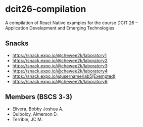 # dcit26‐compilation
A compilation of React Native examples for the course DCIT 26 – Application Development and
Emerging Technologies

## Snacks
* https://snack.expo.io/@chewee2k/laboratory1
* https://snack.expo.io/@chewee2k/laboratory2
* https://snack.expo.io/@chewee2k/laboratory3
* https://snack.expo.io/@chewee2k/laboratory4
* https://snack.expo.io/@username/lab5(Exempted)
* https://snack.expo.io/@chewee2k/laboratory6

## Members (BSCS 3‐3)
* Elivera, Bobby Joshua A.
* Quiboloy, Almerson D.
* Terrible, JC M.
